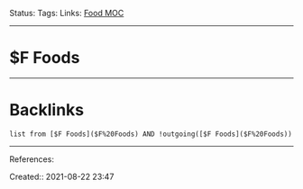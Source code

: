 Status: 
Tags: 
Links: [Food MOC](Food%20MOC)
___
# $F Foods
___
# Backlinks
```dataview
list from [$F Foods]($F%20Foods) AND !outgoing([$F Foods]($F%20Foods))
```
___
References:

Created:: 2021-08-22 23:47

